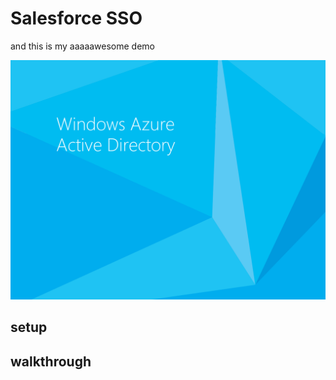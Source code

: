 <!---

Owner:		liviodlc
Owner DL:	adiampm
Last Reviewed:	2015.02.20

--->


# Salesforce SSO

and this is my aaaaawesome demo

![alt text](/img/illustration.png "Title")

## setup

## walkthrough
